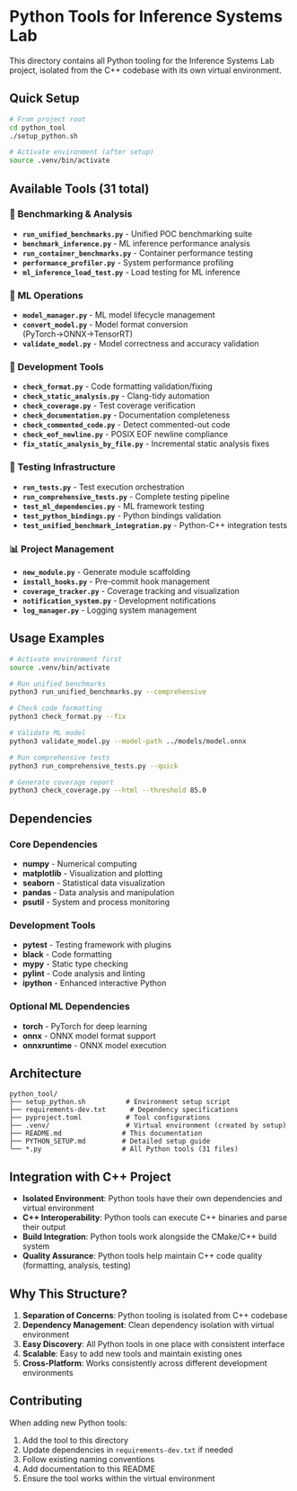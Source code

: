 # Python Tools for Inference Systems Lab

This directory contains all Python tooling for the Inference Systems Lab project, isolated from the C++ codebase with its own virtual environment.

## Quick Setup

```bash
# From project root
cd python_tool
./setup_python.sh

# Activate environment (after setup)
source .venv/bin/activate
```

## Available Tools (31 total)

### 🔬 Benchmarking & Analysis
- **`run_unified_benchmarks.py`** - Unified POC benchmarking suite
- **`benchmark_inference.py`** - ML inference performance analysis  
- **`run_container_benchmarks.py`** - Container performance testing
- **`performance_profiler.py`** - System performance profiling
- **`ml_inference_load_test.py`** - Load testing for ML inference

### 🧠 ML Operations
- **`model_manager.py`** - ML model lifecycle management
- **`convert_model.py`** - Model format conversion (PyTorch→ONNX→TensorRT)
- **`validate_model.py`** - Model correctness and accuracy validation

### 🔧 Development Tools
- **`check_format.py`** - Code formatting validation/fixing
- **`check_static_analysis.py`** - Clang-tidy automation
- **`check_coverage.py`** - Test coverage verification
- **`check_documentation.py`** - Documentation completeness
- **`check_commented_code.py`** - Detect commented-out code
- **`check_eof_newline.py`** - POSIX EOF newline compliance
- **`fix_static_analysis_by_file.py`** - Incremental static analysis fixes

### 🧪 Testing Infrastructure  
- **`run_tests.py`** - Test execution orchestration
- **`run_comprehensive_tests.py`** - Complete testing pipeline
- **`test_ml_dependencies.py`** - ML framework testing
- **`test_python_bindings.py`** - Python bindings validation
- **`test_unified_benchmark_integration.py`** - Python-C++ integration tests

### 📊 Project Management
- **`new_module.py`** - Generate module scaffolding
- **`install_hooks.py`** - Pre-commit hook management
- **`coverage_tracker.py`** - Coverage tracking and visualization
- **`notification_system.py`** - Development notifications
- **`log_manager.py`** - Logging system management

## Usage Examples

```bash
# Activate environment first
source .venv/bin/activate

# Run unified benchmarks
python3 run_unified_benchmarks.py --comprehensive

# Check code formatting
python3 check_format.py --fix

# Validate ML model
python3 validate_model.py --model-path ../models/model.onnx

# Run comprehensive tests
python3 run_comprehensive_tests.py --quick

# Generate coverage report
python3 check_coverage.py --html --threshold 85.0
```

## Dependencies

### Core Dependencies
- **numpy** - Numerical computing
- **matplotlib** - Visualization and plotting  
- **seaborn** - Statistical data visualization
- **pandas** - Data analysis and manipulation
- **psutil** - System and process monitoring

### Development Tools
- **pytest** - Testing framework with plugins
- **black** - Code formatting
- **mypy** - Static type checking
- **pylint** - Code analysis and linting
- **ipython** - Enhanced interactive Python

### Optional ML Dependencies
- **torch** - PyTorch for deep learning
- **onnx** - ONNX model format support
- **onnxruntime** - ONNX model execution

## Architecture

```
python_tool/
├── setup_python.sh          # Environment setup script
├── requirements-dev.txt      # Dependency specifications
├── pyproject.toml           # Tool configurations
├── .venv/                   # Virtual environment (created by setup)
├── README.md               # This documentation
├── PYTHON_SETUP.md         # Detailed setup guide
└── *.py                    # All Python tools (31 files)
```

## Integration with C++ Project

- **Isolated Environment**: Python tools have their own dependencies and virtual environment
- **C++ Interoperability**: Python tools can execute C++ binaries and parse their output
- **Build Integration**: Python tools work alongside the CMake/C++ build system
- **Quality Assurance**: Python tools help maintain C++ code quality (formatting, analysis, testing)

## Why This Structure?

1. **Separation of Concerns**: Python tooling is isolated from C++ codebase
2. **Dependency Management**: Clean dependency isolation with virtual environment
3. **Easy Discovery**: All Python tools in one place with consistent interface
4. **Scalable**: Easy to add new tools and maintain existing ones
5. **Cross-Platform**: Works consistently across different development environments

## Contributing

When adding new Python tools:
1. Add the tool to this directory
2. Update dependencies in `requirements-dev.txt` if needed
3. Follow existing naming conventions
4. Add documentation to this README
5. Ensure the tool works within the virtual environment
